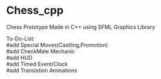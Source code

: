 # Chess_cpp
Chess Prototype Made in C++ using SFML Graphics Library

To-Do-List:<br>
#add Special Moves(Castling,Promotion) <br>
#add CheckMate Mechanic<br>
#add HUD <br>
#add Timed Event/Clock<br>
#add Transistion Animations<br>

